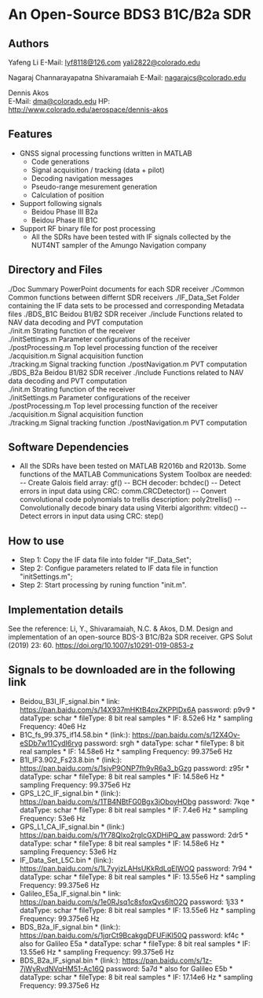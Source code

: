 An Open-Source BDS3 B1C/B2a SDR 
===============================================================================



Authors
-------------------------------------------------------------------------------
Yafeng Li
E-Mail: <lyf8118@126.com> <yali2822@colorado.edu>

Nagaraj Channarayapatna Shivaramaiah
E-Mail: <nagarajcs@colorado.edu>

Dennis Akos  
E-Mail: <dma@colorado.edu>
HP: <http://www.colorado.edu/aerospace/dennis-akos>




Features
-------------------------------------------------------------------------------
* GNSS signal processing functions written in MATLAB
    * Code generations
    * Signal acquisition / tracking (data + pilot)
    * Decoding navigation messages 
    * Pseudo-range mesurement generation
    * Calculation of position
* Support following signals
	* Beidou Phase III B2a
	* Beidou Phase III B1C
* Support RF binary file for post processing
    * All the SDRs have been tested with IF signals collected by the NUT4NT 
	sampler of the Amungo Navigation company 

	

Directory and Files
-------------------------------------------------------------------------------
./Doc                     Summary PowerPoint documents for each SDR receiver
./Common                  Common functions between differnt SDR receivers
./IF_Data_Set             Folder containing the IF data sets to be processed and 
                          corresponding Metadata files
./BDS_B1C                 Beidou B1/B2 SDR receiver
    ./include             Functions related to NAV data decoding and PVT computation  
    ./init.m              Strating function of the receiver  
    ./initSettings.m      Parameter configurations of the receiver    
    ./postProcessing.m    Top level processing function of the receiver  
    ./acquisition.m       Signal acquisition function  
    ./tracking.m          Signal tracking function 
    ./postNavigation.m    PVT computation
./BDS_B2a                 Beidou B1/B2 SDR receiver
    ./include             Functions related to NAV data decoding and PVT computation  
    ./init.m              Strating function of the receiver  
    ./initSettings.m      Parameter configurations of the receiver    
    ./postProcessing.m    Top level processing function of the receiver  
    ./acquisition.m       Signal acquisition function  
    ./tracking.m          Signal tracking function 
    ./postNavigation.m    PVT computation
 


Software Dependencies
-------------------------------------------------------------------------------
* All the SDRs have been tested on MATLAB R2016b and R2013b. Some functions 
  of the MATLAB Communications System Toolbox are needed:
  -- Create Galois field array: gf()
  -- BCH decoder: bchdec()
  -- Detect errors in input data using CRC: comm.CRCDetector()
  -- Convert convolutional code polynomials to trellis description: poly2trellis()
  -- Convolutionally decode binary data using Viterbi algorithm: vitdec()
  -- Detect errors in input data using CRC: step() 
  
  
 
How to use
-------------------------------------------------------------------------------
* Step 1: Copy the IF data file into folder "IF_Data_Set";
* Step 2: Configue parameters related to IF data file in function "initSettings.m";
* Step 2: Start processing by runing function "init.m".



Implementation details
-------------------------------------------------------------------------------
See the reference:
Li, Y., Shivaramaiah, N.C. & Akos, D.M. Design and implementation of an open-source BDS-3 B1C/B2a SDR receiver. GPS Solut (2019) 23: 60. https://doi.org/10.1007/s10291-019-0853-z



Signals to be downloaded are in the following link
-------------------------------------------------------------------------------
* Beidou_B3I_IF_signal.bin
      * link: https://pan.baidu.com/s/14X937mHKtB4pxZKPPlDx6A password: p9v9
      * dataType: schar
      * fileType: 8 bit real samples
      * IF: 8.52e6 Hz
      * sampling Frequency: 40e6 Hz
* B1C_fs_99.375_if14.58.bin
      * (link:): https://pan.baidu.com/s/12X4Ov-eSDb7w11CydI6ryg password: srgh
      * dataType: schar
      * fileType: 8 bit real samples
      * IF: 14.58e6 Hz
      * sampling Frequency: 99.375e6 Hz
* B1I_IF3.902_Fs23.8.bin
      * (link:): https://pan.baidu.com/s/1sjvP9ONP7fh9vR6a3_bGzg password: z95r
      * dataType: schar
      * fileType: 8 bit real samples
      * IF: 14.58e6 Hz
      * sampling Frequency: 99.375e6 Hz
* GPS_L2C_IF_signal.bin
      * (link:): https://pan.baidu.com/s/1TB4NBtFG0Bgx3iOboyHObg password: 7kqe
      * dataType: schar
      * fileType: 8 bit real samples
      * IF: 7.4e6 Hz
      * sampling Frequency: 53e6 Hz
* GPS_L1_CA_IF_signal.bin
      * (link:) https://pan.baidu.com/s/1Y78Qlxo2rgIcGXDHiPQ_aw password: 2dr5
      * dataType: schar
      * fileType: 8 bit real samples
      * IF: 14.58e6 Hz
      * sampling Frequency: 53e6 Hz
* IF_Data_Set_L5C.bin
      * (link:): https://pan.baidu.com/s/1L7yyjzLAHsUKkRdLqEIWOQ password: 7r94
      * dataType: schar
      * fileType: 8 bit real samples
      * IF: 13.55e6 Hz
      * sampling Frequency: 99.375e6 Hz
* Galileo_E5a_IF_signal.bin
      * link: https://pan.baidu.com/s/1e0RJsq1c8sfoxQvs6ItO2Q password: 1j33
      * dataType: schar
      * fileType: 8 bit real samples
      * IF: 13.55e6 Hz
      * sampling Frequency: 99.375e6 Hz
* BDS_B2a_IF_signal.bin
      * (link:): https://pan.baidu.com/s/1jqrCt9BcakgqDFUFiKl50Q password: kf4c
      * also for Galileo E5a
      * dataType: schar
      * fileType: 8 bit real samples
      * IF: 13.55e6 Hz
      * sampling Frequency: 99.375e6 Hz
* BDS_B2a_IF_signal.bin
      * (link:): https://pan.baidu.com/s/1z-7jWyRvdNVqHM51-Ac16Q password: 5a7d
      * also for Galileo E5b
      * dataType: schar
      * fileType: 8 bit real samples
      * IF: 17.14e6 Hz
      * sampling Frequency: 99.375e6 Hz
